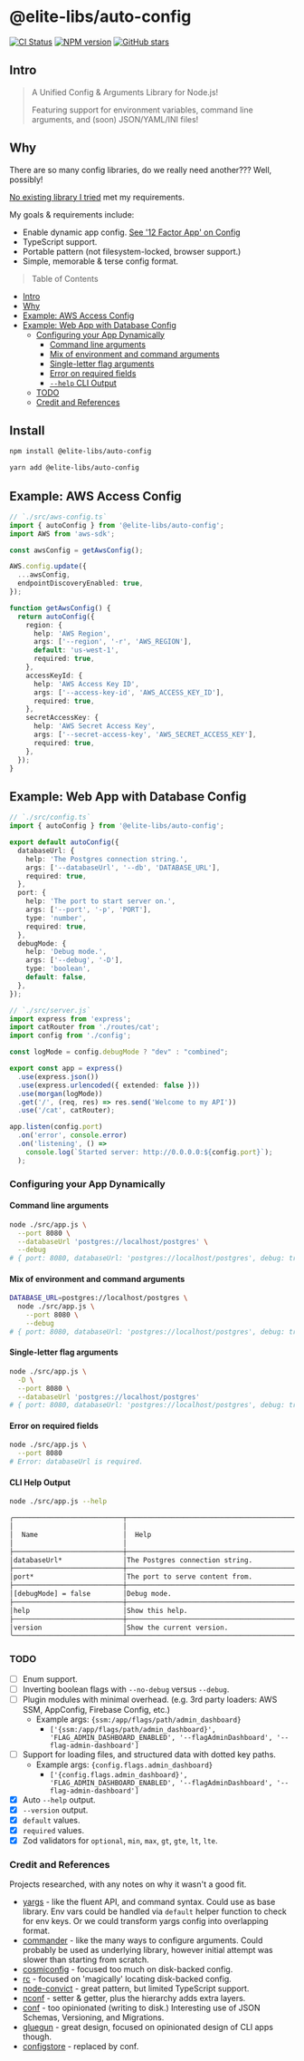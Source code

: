 # @elite-libs/auto-config

[![CI Status](https://github.com/elite-libs/auto-config/workflows/test/badge.svg)](https://github.com/elite-libs/auto-config/actions)
[![NPM version](https://img.shields.io/npm/v/@elite-libs/auto-config.svg)](https://www.npmjs.com/package/@elite-libs/auto-config)
[![GitHub stars](https://img.shields.io/github/stars/elite-libs/auto-config.svg?style=social)](https://github.com/elite-libs/auto-config)
<!-- [![Dependency Status](https://img.shields.io/david/elite-libs/auto-config.svg)](https://david-dm.org/elite-libs/auto-config) -->
<!-- [![Code Climate](https://img.shields.io/codeclimate/github/elite-libs/auto-config.svg)](https://codeclimate.com/github/elite-libs/auto-config) -->
<!-- [![Coverage Status](https://img.shields.io/codecov/c/github/elite-libs/auto-config.svg)](https://codecov.io/gh/elite-libs/auto-config) -->

## Intro

> A Unified Config & Arguments Library for Node.js!
>
> Featuring support for environment variables, command line arguments, and (soon) JSON/YAML/INI files!

## Why

There are so many config libraries, do we really need another??? Well, possibly!

[No existing library I tried](#credit-and-references) met my requirements.

My goals & requirements include:

* Enable dynamic app config. [See '12 Factor App' on Config](https://12factor.net/config)
* TypeScript support.
* Portable pattern (not filesystem-locked, browser support.)
* Simple, memorable & terse config format.

<!--
As described in [12 Factor App's chapter on Config](https://12factor.net/config), these are the typical use-cases for this library:

* Resource handles to the database, Memcached, and other backing services.
* Credentials to external services such as Amazon S3 or Twitter.
* Per-deploy values such as the canonical hostname for the deploy. -->

> Table of Contents

* [Intro](#intro)
* [Why](#why)
* [Example: AWS Access Config](#example-aws-access-config)
* [Example: Web App with Database Config](#example-web-app-with-database-config)
  * [Configuring your App Dynamically](#configuring-your-app-dynamically)
    * [Command line arguments](#command-line-arguments)
    * [Mix of environment and command arguments](#mix-of-environment-and-command-arguments)
    * [Single-letter flag arguments](#single-letter-flag-arguments)
    * [Error on required fields](#error-on-required-fields)
    * [`--help` CLI Output](#cli-help-output)
  * [TODO](#todo)
  * [Credit and References](#credit-and-references)

## Install

```bash
npm install @elite-libs/auto-config

yarn add @elite-libs/auto-config
```

## Example: AWS Access Config

```ts
// `./src/aws-config.ts`
import { autoConfig } from '@elite-libs/auto-config';
import AWS from 'aws-sdk';

const awsConfig = getAwsConfig();

AWS.config.update({
  ...awsConfig,
  endpointDiscoveryEnabled: true,
});

function getAwsConfig() {
  return autoConfig({
    region: {
      help: 'AWS Region',
      args: ['--region', '-r', 'AWS_REGION'],
      default: 'us-west-1',
      required: true,
    },
    accessKeyId: {
      help: 'AWS Access Key ID',
      args: ['--access-key-id', 'AWS_ACCESS_KEY_ID'],
      required: true,
    },
    secretAccessKey: {
      help: 'AWS Secret Access Key',
      args: ['--secret-access-key', 'AWS_SECRET_ACCESS_KEY'],
      required: true,
    },
  });
}
```

## Example: Web App with Database Config

```ts
// `./src/config.ts`
import { autoConfig } from '@elite-libs/auto-config';

export default autoConfig({
  databaseUrl: {
    help: 'The Postgres connection string.',
    args: ['--databaseUrl', '--db', 'DATABASE_URL'],
    required: true,
  },
  port: {
    help: 'The port to start server on.',
    args: ['--port', '-p', 'PORT'],
    type: 'number',
    required: true,
  },
  debugMode: {
    help: 'Debug mode.',
    args: ['--debug', '-D'],
    type: 'boolean',
    default: false,
  },
});
```

```ts
// `./src/server.js`
import express from 'express';
import catRouter from './routes/cat';
import config from './config';

const logMode = config.debugMode ? "dev" : "combined";

export const app = express()
  .use(express.json())
  .use(express.urlencoded({ extended: false }))
  .use(morgan(logMode))
  .get('/', (req, res) => res.send('Welcome to my API'))
  .use('/cat', catRouter);

app.listen(config.port)
  .on('error', console.error)
  .on('listening', () =>
    console.log(`Started server: http://0.0.0.0:${config.port}`);
  );
```

### Configuring your App Dynamically

#### Command line arguments

```bash
node ./src/app.js \
  --port 8080 \
  --databaseUrl 'postgres://localhost/postgres' \
  --debug
# { port: 8080, databaseUrl: 'postgres://localhost/postgres', debug: true }
```

#### Mix of environment and command arguments

```bash
DATABASE_URL=postgres://localhost/postgres \
  node ./src/app.js \
    --port 8080 \
    --debug
# { port: 8080, databaseUrl: 'postgres://localhost/postgres', debug: true }
```

#### Single-letter flag arguments

```bash
node ./src/app.js \
  -D \
  --port 8080 \
  --databaseUrl 'postgres://localhost/postgres'
# { port: 8080, databaseUrl: 'postgres://localhost/postgres', debug: true }
```

#### Error on required fields

```bash
node ./src/app.js \
  --port 8080
# Error: databaseUrl is required.
```

#### CLI Help Output

```bash
node ./src/app.js --help
```

```bash
╭───────────────────────────┬────────────────────────────────────────────┬──────────────────────────────────────────────────────────╮
│                           │                                            │                                                          │
│  Name                     │  Help                                      │  CLI Args, Env Name(s)                                   │
│                           │                                            │                                                          │
├───────────────────────────┼────────────────────────────────────────────┼──────────────────────────────────────────────────────────┤
│databaseUrl*               │The Postgres connection string.             │--databaseUrl, DATABASE_URI, DATABASE_URL                 │
├───────────────────────────┼────────────────────────────────────────────┼──────────────────────────────────────────────────────────┤
│port*                      │The port to serve content from.             │-p, --port                                                │
├───────────────────────────┼────────────────────────────────────────────┼──────────────────────────────────────────────────────────┤
│[debugMode] = false        │Debug mode.                                 │-D, --debug                                               │
├───────────────────────────┼────────────────────────────────────────────┼──────────────────────────────────────────────────────────┤
│help                       │Show this help.                             │--help                                                    │
├───────────────────────────┼────────────────────────────────────────────┼──────────────────────────────────────────────────────────┤
│version                    │Show the current version.                   │--version                                                 │
╰───────────────────────────┴────────────────────────────────────────────┴──────────────────────────────────────────────────────────╯
```

### TODO

* [ ] Enum support.
* [ ] Inverting boolean flags with `--no-debug` versus `--debug`.
* [ ] Plugin modules with minimal overhead. (e.g. 3rd party loaders: AWS SSM, AppConfig, Firebase Config,  etc.)
  * Example args: `{ssm:/app/flags/path/admin_dashboard}`
    * `['{ssm:/app/flags/path/admin_dashboard}', 'FLAG_ADMIN_DASHBOARD_ENABLED', '--flagAdminDashboard', '--flag-admin-dashboard']`
* [ ] Support for loading files, and structured data with dotted key paths.
  * Example args: `{config.flags.admin_dashboard}`
    * `['{config.flags.admin_dashboard}', 'FLAG_ADMIN_DASHBOARD_ENABLED', '--flagAdminDashboard', '--flag-admin-dashboard']`
* [x] Auto `--help` output.
* [x] `--version` output.
* [x] `default` values.
* [x] `required` values.
* [x] Zod validators for `optional`, `min`, `max`, `gt`, `gte`, `lt`, `lte`.

### Credit and References

Projects researched, with any notes on why it wasn't a good fit.

* [yargs](https://github.com/yargs/yargs) - like the fluent API, and command syntax. Could use as base library. Env vars could be handled via `default` helper function to check for env keys. Or we could transform yargs config into overlapping format.
* [commander](https://github.com/tj/commander.js) - like the many ways to configure arguments. Could probably be used as underlying library, however initial attempt was slower than starting from scratch.
* [cosmiconfig](https://github.com/davidtheclark/cosmiconfig) - focused too much on disk-backed config.
* [rc](https://github.com/dominictarr/rc) - focused on 'magically' locating disk-backed config.
* [node-convict](https://github.com/mozilla/node-convict/tree/master/packages/convict) - great pattern, but limited TypeScript support.
* [nconf](https://github.com/indexzero/nconf) - setter & getter, plus the hierarchy adds extra layers.
* [conf](https://github.com/sindresorhus/conf) - too opinionated (writing to disk.) Interesting use of JSON Schemas, Versioning, and Migrations.
* [gluegun](https://github.com/infinitered/gluegun) - great design, focused on opinionated design of CLI apps though.
* [configstore](https://github.com/yeoman/configstore) - replaced by conf.
